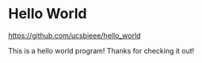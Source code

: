 
# Hello World

<https://github.com/ucsbieee/hello_world>

This is a hello world program! Thanks for checking it out!
